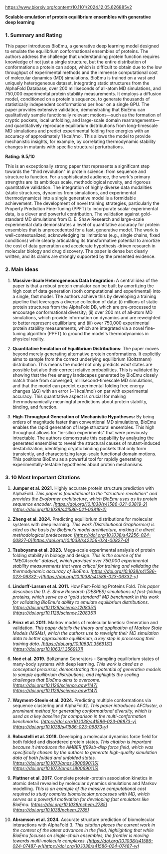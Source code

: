 https://www.biorxiv.org/content/10.1101/2024.12.05.626885v2

**Scalable emulation of protein equilibrium ensembles with generative deep learning**

### 1. Summary and Rating

This paper introduces BioEmu, a generative deep learning model designed to emulate the equilibrium conformational ensembles of proteins. The authors address the challenge that understanding protein function requires knowledge of not just a single structure, but the entire distribution of conformations a protein can adopt, which is difficult to obtain due to the low throughput of experimental methods and the immense computational cost of molecular dynamics (MD) simulations. BioEmu is trained on a vast and uniquely heterogeneous dataset, integrating static structures from the AlphaFold Database, over 200 milliseconds of all-atom MD simulations, and 750,000 experimental protein stability measurements. It employs a diffusion model, conditioned on a protein's sequence, to generate thousands of statistically independent conformations per hour on a single GPU. The paper provides extensive validation, demonstrating that BioEmu can qualitatively sample functionally relevant motions—such as the formation of cryptic pockets, local unfolding, and large-scale domain rearrangements—and quantitatively reproduce equilibrium distributions from long-timescale MD simulations and predict experimental folding free energies with an accuracy of approximately 1 kcal/mol. This allows the model to provide mechanistic insights, for example, by correlating thermodynamic stability changes in mutants with specific structural perturbations.

**Rating: 9.5/10**

This is an exceptionally strong paper that represents a significant step towards the "third revolution" in protein science: from sequence and structure to function. For a sophisticated audience, the work's primary strengths are its ambitious scale, methodological novelty, and rigorous quantitative validation. The integration of highly diverse data modalities (static structures, dynamics from simulations, and experimental thermodynamics) into a single generative model is a formidable achievement. The development of novel training strategies, particularly the Property Prediction Fine-Tuning (PPFT) to incorporate scalar experimental data, is a clever and powerful contribution. The validation against gold-standard MD simulations from D. E. Shaw Research and large-scale experimental data demonstrates a level of quantitative accuracy for protein ensembles that is unprecedented for a fast, generative model. The work is well-contextualized, acknowledging its limitations (e.g., single chains, fixed conditions) while clearly articulating its transformative potential to amortize the cost of data generation and accelerate hypothesis-driven research in molecular biology and drug discovery. The paper is dense but clearly written, and its claims are strongly supported by the presented evidence.

### 2. Main Ideas

1.  **Massive-Scale Heterogeneous Data Integration:** A central idea of the paper is that a robust protein emulator can be built by amortizing the high cost of data generation (both computational and experimental) into a single, fast model. The authors achieve this by developing a training pipeline that leverages a diverse collection of data: (i) millions of static protein structures from the AlphaFold DB, which are pre-processed to encourage conformational diversity; (ii) over 200 ms of all-atom MD simulations, which provide information on dynamics and are reweighted to better represent equilibrium; and (iii) over 750,000 experimental protein stability measurements, which are integrated via a novel fine-tuning algorithm (PPFT) to ground the model's thermodynamics in physical reality.

2.  **Quantitative Emulation of Equilibrium Distributions:** The paper moves beyond merely generating alternative protein conformations. It explicitly aims to sample from the correct underlying equilibrium (Boltzmann) distribution. This means the model not only predicts *what* states are possible but also their correct relative probabilities. This is validated by showing that the free energy landscapes generated by BioEmu closely match those from converged, millisecond-timescale MD simulations, and that the model can predict experimental folding free energy changes (ΔG) with an error (~1 kcal/mol) on par with experimental accuracy. This quantitative aspect is crucial for making thermodynamically meaningful predictions about protein stability, binding, and function.

3.  **High-Throughput Generation of Mechanistic Hypotheses:** By being orders of magnitude faster than conventional MD simulations, BioEmu enables the rapid generation of large structural ensembles. This high throughput allows for "in-silico experiments" that were previously intractable. The authors demonstrate this capability by analyzing the generated ensembles to reveal the structural causes of mutant-induced destabilization, identifying cryptic binding pockets that only form transiently, and characterizing large-scale functional domain motions. This positions BioEmu as a powerful tool for rapidly generating experimentally-testable hypotheses about protein mechanisms.

### 3. 10 Most Important Citations

1.  **Jumper et al. 2021.** Highly accurate protein structure prediction with AlphaFold.
    *This paper is foundational to the "structure revolution" and provides the Evoformer architecture, which BioEmu uses as its protein sequence encoder. [https://doi.org/10.1038/s41586-021-03819-2](https://doi.org/10.1038/s41586-021-03819-2)*

2.  **Zheng et al. 2024.** Predicting equilibrium distributions for molecular systems with deep learning.
    *This work (Distributional Graphormer) is cited as the basis for BioEmu's model architecture, making it a direct methodological predecessor. [https://doi.org/10.1038/s42256-024-00827-0](https://doi.org/10.1038/s42256-024-00827-0)*

3.  **Tsuboyama et al. 2023.** Mega-scale experimental analysis of protein folding stability in biology and design.
    *This is the source of the "MEGAscale" dataset, which provided over 750,000 experimental stability measurements that were critical for training and validating the thermodynamic accuracy of BioEmu. [https://doi.org/10.1038/s41586-023-06332-y](https://doi.org/10.1038/s41586-023-06332-y)*

4.  **Lindorff-Larsen et al. 2011.** How Fast-Folding Proteins Fold.
    *This paper describes the D. E. Shaw Research (DESRES) simulations of fast-folding proteins, which serve as a "gold standard" MD benchmark in this work for validating BioEmu's ability to emulate equilibrium distributions. [https://doi.org/10.1126/science.1208351](https://doi.org/10.1126/science.1208351)*

5.  **Prinz et al. 2011.** Markov models of molecular kinetics: Generation and validation.
    *This paper details the theory and application of Markov State Models (MSMs), which the authors use to reweight their MD simulation data to better approximate equilibrium, a key step in processing their training data. [https://doi.org/10.1063/1.3569131](https://doi.org/10.1063/1.3569131)*

6.  **Noé et al. 2019.** Boltzmann Generators - Sampling equilibrium states of many-body systems with deep learning.
    *This work is cited as a conceptual precursor, demonstrating the potential of generative models to sample equilibrium distributions, and highlights the scaling challenges that BioEmu aims to overcome. [https://doi.org/10.1126/science.aaw1147](https://doi.org/10.1126/science.aaw1147)*

7.  **Wayment-Steele et al. 2024.** Predicting multiple conformations via sequence clustering and AlphaFold2.
    *This paper introduces AFCluster, a prominent method for generating conformational diversity, which is used as a key baseline for comparison in the multi-conformation benchmarks. [https://doi.org/10.1038/s41586-023-06873-y](https://doi.org/10.1038/s41586-023-06873-y)*

8.  **Robustelli et al. 2018.** Developing a molecular dynamics force field for both folded and disordered protein states.
    *This citation is important because it introduces the AMBER ff99sb-disp force field, which was specifically chosen by the authors to generate high-quality simulation data of both folded and unfolded states. [https://doi.org/10.1073/pnas.1800690115](https://doi.org/10.1073/pnas.1800690115)*

9.  **Plattner et al. 2017.** Complete protein-protein association kinetics in atomic detail revealed by molecular dynamics simulations and Markov modelling.
    *This is an example of the massive computational cost required to study complex biomolecular processes with MD, which serves as a powerful motivation for developing fast emulators like BioEmu. [https://doi.org/10.1038/nchem.2785](https://doi.org/10.1038/nchem.2785)*

10. **Abramson et al. 2024.** Accurate structure prediction of biomolecular interactions with AlphaFold 3.
    *This citation places the current work in the context of the latest advances in the field, highlighting that while BioEmu focuses on single-chain ensembles, the frontier is moving towards multi-molecule complexes. [https://doi.org/10.1038/s41586-024-07487-w](https://doi.org/10.1038/s41586-024-07487-w)*
